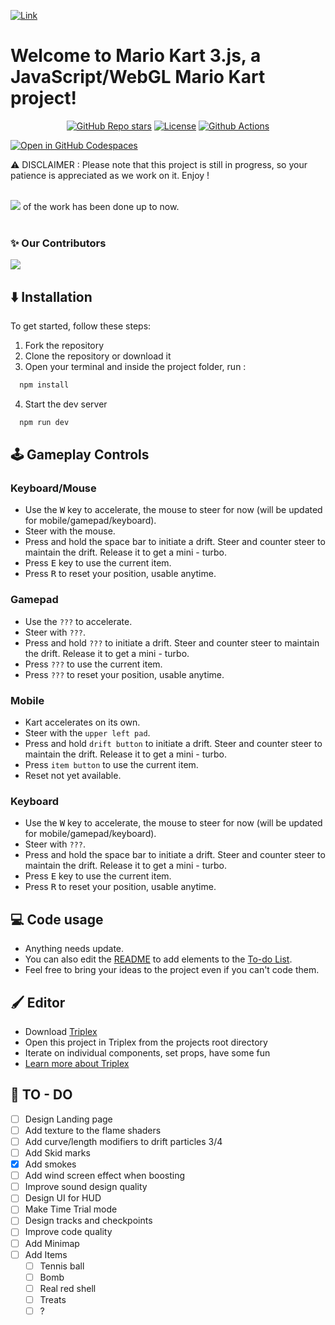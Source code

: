[![Link](https://raw.githubusercontent.com/Lunakepio/Mario-Kart-3.js/main/public/logo.png)](https://mario-kart-3-js.vercel.app/)


# Welcome to Mario Kart 3.js, a JavaScript/WebGL Mario Kart project!
<div align="center">
  <a href="https://github.com/Lunakepio/Mario-Kart-3.js/stargazers"><img alt="GitHub Repo stars" src="https://img.shields.io/github/stars/Lunakepio/Mario-Kart-3.js"></a>
  <a href="https://github.com/Lunakepio/Mario-Kart-3.js/blob/main/LICENSE"><img alt="License" src="https://img.shields.io/badge/License-MIT-yellow.svg"></a>
  <a href="https://github.com/Lunakepio/Mario-Kart-3.js/actions/workflows/deploy-to-gh-pages.yml"><img alt="Github Actions" src="https://img.shields.io/github/actions/workflow/status/Lunakepio/Mario-Kart-3.js/deploy-to-gh-pages.yml"></a>
</div>

[![Open in GitHub Codespaces](https://github.com/codespaces/badge.svg)](https://codespaces.new/Lunakepio/Mario-Kart-3.js)

⚠️ DISCLAIMER : Please note that this project is still in progress, so your patience is appreciated as we work on it. Enjoy !
<br><br>

![](https://geps.dev/progress/50) of the work has been done up to now. 
<br><br>

### ✨ Our Contributors
<a href="https://github.com/Lunakepio/Mario-Kart-3.js/graphs/contributors">
  <img src="https://contrib.rocks/image?repo=Lunakepio/Mario-Kart-3.js" />
</a>


## ⬇️ Installation
To get started, follow these steps:

1. Fork the repository
2. Clone the repository or download it
3. Open your terminal and inside the project folder, run :
```bash
  npm install
```
4. Start the dev server
```bash
  npm run dev
```

## 🕹️ Gameplay Controls
### Keyboard/Mouse
- Use the <kbd>W</kbd> key to accelerate, the mouse to steer for now (will be updated for mobile/gamepad/keyboard).
- Steer with the mouse.
- Press and hold the space bar to initiate a drift. Steer and counter steer to maintain the drift. Release it to get a mini - turbo.
- Press <kbd>E</kbd> key to use the current item.
- Press <kbd>R</kbd> to reset your position, usable anytime.

### Gamepad
- Use the ```???``` to accelerate.
- Steer with ```???```.
- Press and hold ```???``` to initiate a drift. Steer and counter steer to maintain the drift. Release it to get a mini - turbo.
- Press ```???``` to use the current item.
- Press ```???``` to reset your position, usable anytime.

### Mobile
- Kart accelerates on its own.
- Steer with the ```upper left pad```.
- Press and hold ```drift button``` to initiate a drift. Steer and counter steer to maintain the drift. Release it to get a mini - turbo.
- Press ```item button``` to use the current item.
- Reset not yet available.

### Keyboard
- Use the <kbd>W</kbd> key to accelerate, the mouse to steer for now (will be updated for mobile/gamepad/keyboard).
- Steer with ```???```.
- Press and hold the space bar to initiate a drift. Steer and counter steer to maintain the drift. Release it to get a mini - turbo.
- Press <kbd>E</kbd> key to use the current item.
- Press <kbd>R</kbd> to reset your position, usable anytime.


## 💻 Code usage

- Anything needs update.
- You can also edit the [README](https://github.com/Lunakepio/Mario-Kart-3.js/blob/main/README.md) to add elements to the [To-do List](#-to---do).
- Feel free to bring your ideas to the project even if you can't code them.

## 🖌️ Editor

- Download [Triplex](https://triplex.dev/download)
- Open this project in Triplex from the projects root directory
- Iterate on individual components, set props, have some fun
- [Learn more about Triplex](https://triplex.dev/docs/get-started/user-interface)

## 📝 TO - DO

- [ ] Design Landing page
- [ ] Add texture to the flame shaders
- [ ] Add curve/length modifiers to drift particles 3/4
- [ ] Add Skid marks
- [x] Add smokes
- [ ] Add wind screen effect when boosting
- [ ] Improve sound design quality
- [ ] Design UI for HUD
- [ ] Make Time Trial mode
- [ ] Design tracks and checkpoints
- [ ] Improve code quality
- [ ] Add Minimap
- [ ] Add Items
  - [ ] Tennis ball
  - [ ] Bomb
  - [ ] Real red shell
  - [ ] Treats
  - [ ] ?
